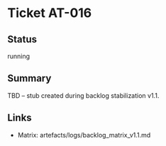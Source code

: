 # Ticket AT-016

## Status
running

## Summary
TBD – stub created during backlog stabilization v1.1.

## Links
- Matrix: artefacts/logs/backlog_matrix_v1.1.md
